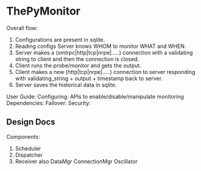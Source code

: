 ThePyMonitor
============

Overall flow:

1. Configurations are present in sqlite.
2. Reading configs Server knows WHOM to monitor WHAT and WHEN.
3. Server makes a (xmlrpc|http|tcp|nrpe|.....) connection with a validating string to client and then the connection is closed.
4. Client runs the probe/monitor and gets the output.
5. Client makes a new (http|tcp|nrpe|.....) connection to server responding with validating_string + output + timestamp back to server.
6. Server saves the historical data in sqlite.

User Guide:
  Configuring:
  APIs to enable/disable/manipulate monitoring
  Dependencies:
  Failover:
  Security:


Design Docs
----------

Components:
1. Scheduler
2. Dispatcher
3. Receiver
also
 DataMgr
 ConnectionMgr
 Oscillator
 
